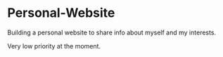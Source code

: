 # Personal-Website
Building a personal website to share info about myself and my interests.

Very low priority at the moment.
